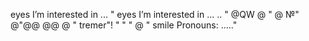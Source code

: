 eyes I’m interested in ...
"
eyes I’m interested in ...
..
"
@QW
@
"
@
№"
@"@@
@@
@
"
tremer"!
"
"
"
@
"
smile Pronouns: ....."
